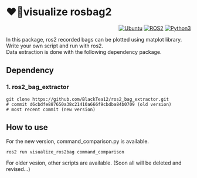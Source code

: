 # ❤️‍🔥visualize rosbag2
<div align="right">

  <a href="">![Ubuntu](https://img.shields.io/badge/Ubuntu-22.04-green)</a>
  <a href="">![ROS2](https://img.shields.io/badge/ROS2-humble-blue)</a>
  <a href="">![Python3](https://img.shields.io/badge/python-3.10-purple)</a>

</div>

In this package, ros2 recorded bags can be plotted using matplot library. <br />
Write your own script and run with ros2. <br />
Data extraction is done with the following dependency package.

## Dependency
### 1. ros2_bag_extractor
``` shell
git clone https://github.com/BlackTea12/ros2_bag_extractor.git
# commit d6cbdfe887650a38c21410a666f9cbdba84b0709 (old version)
# most recent commit (new version)
```

## How to use
For the new version, command_comparison.py is available.
``` shell
ros2 run visualize_ros2bag command_comparison
```

For older vesion, other scripts are available. (Soon all will be deleted and revised...)
